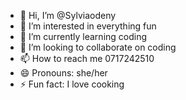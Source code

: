 - 👋 Hi, I’m @Sylviaodeny
- 👀 I’m interested in everything fun
- 🌱 I’m currently learning coding
- 💞️ I’m looking to collaborate on coding
- 📫 How to reach me 0717242510
- 😄 Pronouns: she/her
- ⚡ Fun fact: I love cooking

<!---
Sylviaodeny/Sylviaodeny is a ✨ special ✨ repository because its `README.md` (this file) appears on your GitHub profile.
You can click the Preview link to take a look at your changes.
--->
